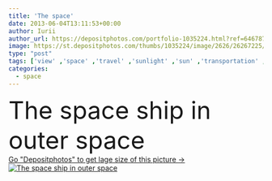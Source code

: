 ```yaml
---
title: 'The space'
date: 2013-06-04T13:11:53+00:00
author: Iurii
author_url: https://depositphotos.com/portfolio-1035224.html?ref=64678756
image: https://st.depositphotos.com/thumbs/1035224/image/2626/26267225/api_thumb_450.jpg?forcejpeg=true
type: "post"
tags: ['view' ,'space' ,'travel' ,'sunlight' ,'sun' ,'transportation' ,'light' ,'technology' ,'sunrise' ,'sunset' ,'fantasy' ,'global' ,'wallpaper' ,'earth' ,'planet' ,'world' ,'ocean' ,'science' ,'future' ,'globe' ,'moon' ,'in' ,'system' ,'ship' ,'journey' ,'engineering' ,'astronomy' ,'universe' ,'flight' ,'orbit' ,'exploration' ,'cosmos' ,'countdown' ,'Pilot' ,'the' ,'outer' ,'astronaut' ,'launch' ,'rocket' ,'nasa' ,'missile' ,'shuttle' ,'spaceship' ,'cosmonaut' ,'columbia' ,'spaceman' ]
categories: 
  - space
---
```

<div aling="center">
            <font size="60"> The space ship in outer space</font>   
</div>
<div>
    <a href='https://st.depositphotos.com/thumbs/1035224/image/2626/26267225/api_thumb_450.jpg?forcejpeg=true?ref=64678756' target=_blank > Go "Depositphotos" to get lage size of this picture ->
        <img href='https://st.depositphotos.com/thumbs/1035224/image/2626/26267225/api_thumb_450.jpg?forcejpeg=true?ref=64678756' src='https://st.depositphotos.com/1035224/2626/i/950/depositphotos_26267225-stock-photo-the-space.jpg?forcejpeg=true' alt='The space ship in outer space' >
    </a>
</div>
